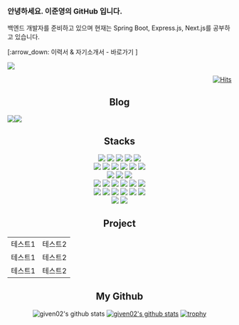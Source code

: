 
<h3>안녕하세요. 이준영의 GitHub 입니다.</h3>

<p>백엔드 개발자를 준비하고 있으며 현재는 Spring Boot, Express.js, Next.js를 공부하고 있습니다.</p>
<p>[:arrow_down: 이력서 & 자기소개서 - 바로가기 ]</p>
<a href="https://given02-univ.notion.site/a6a5f066bc6d478cb6f61092467d7823?pvs=4">
  <img src="https://img.shields.io/badge/notion-000000?style=for-the-badge&logo=notion&logoColor=white"/>
</a>  

<div align="right">

  [![Hits](https://hits.seeyoufarm.com/api/count/incr/badge.svg?url=https%3A%2F%2Fgithub.com%2Fgiven02&count_bg=%23232323&title_bg=%23555555&icon=&icon_color=%23E7E7E7&title=hits&edge_flat=false)](https://hits.seeyoufarm.com)  

</div>

<div align="center">

  ## Blog
  <div style="display:flex; flex-direction:row;">
    <a href="https://velog.io/@given02">
        <img src="https://img.shields.io/badge/Velog-20c997?style=for-the-badge&logo=Vimeo&logoColor=white"> 
    </a>
    <a href="https://given02.tistory.com/">
        <img src="https://img.shields.io/badge/Tistory-000000?style=for-the-badge&logo=Tistory&logoColor=white"> 
    </a>
  </div>
  
  ## Stacks
  <div>
    <div>
      <img src="https://img.shields.io/badge/Java-007396?style=for-the-badge&logo=OpenJDK&logoColor=white"/>
<!--       <img src="https://img.shields.io/badge/Python-3776AB?style=for-the-badge&logo=python&logoColor=white"> -->
      <img src="https://img.shields.io/badge/PHP-777BB4?style=for-the-badge&logo=php&logoColor=white"/>
      <img src="https://img.shields.io/badge/javascript-F7DF1E?style=for-the-badge&logo=javascript&logoColor=black">
      <img src="https://img.shields.io/badge/html5-E34F26?style=for-the-badge&logo=html5&logoColor=white">
      <img src="https://img.shields.io/badge/css3-1572B6?style=for-the-badge&logo=css3&logoColor=white">
    </div>
    <div>
      <img src="https://img.shields.io/badge/Spring-6DB33F?style=for-the-badge&logo=Spring&logoColor=white">
      <img src="https://img.shields.io/badge/Springboot-6DB33F?style=for-the-badge&logo=springboot&logoColor=white">
<!--       <img src="https://img.shields.io/badge/Flask-000000?style=for-the-badge&logo=flask&logoColor=white"> -->
      <img src="https://img.shields.io/badge/jQuery-0769AD?style=for-the-badge&logo=jquery&logoColor=white">
      <img src="https://img.shields.io/badge/React-61DAFB?style=for-the-badge&logo=react&logoColor=black">
      <img src="https://img.shields.io/badge/Node.js-339933?style=for-the-badge&logo=node.js&logoColor=white">
      <img src="https://img.shields.io/badge/Express-000000?style=for-the-badge&logo=express&logoColor=white">
<!--       <img src="https://img.shields.io/badge/Next.js-000000?style=for-the-badge&logo=next.js&logoColor=white"> -->
    </div>
    <div>
      <img src="https://img.shields.io/badge/mysql-4479A1?style=for-the-badge&logo=mysql&logoColor=white">
      <img src="https://img.shields.io/badge/mariaDB-003545?style=for-the-badge&logo=mariaDB&logoColor=white">
      <img src="https://img.shields.io/badge/mongoDB-47A248?style=for-the-badge&logo=MongoDB&logoColor=white">
<!--       <img src="https://img.shields.io/badge/Redis-DC382D?style=for-the-badge&logo=redis&logoColor=white"> -->
<!--       <img src="https://img.shields.io/badge/firebase-FFCA28?style=for-the-badge&logo=firebase&logoColor=white"> -->
    </div>
    <div>
      <img src="https://img.shields.io/badge/NGINX-009639?style=for-the-badge&logo=nginx&logoColor=white"/>
      <img src="https://img.shields.io/badge/PM2-2B037A?style=for-the-badge&logo=pm2&logoColor=white"/>
      <img src="https://img.shields.io/badge/jenkins-D24939?style=for-the-badge&logo=jenkins&logoColor=white"/>
      <img src="https://img.shields.io/badge/Docker-2496ED?style=for-the-badge&logo=Docker&logoColor=white"/>
      <img src="https://img.shields.io/badge/AMAZON EC2-FF9900?style=for-the-badge&logo=amazonec2&logoColor=white"/>
      <img src="https://img.shields.io/badge/AMAZON S3-569A31?style=for-the-badge&logo=amazons3&logoColor=white"/>
    </div>
    <div>
      <img src="https://img.shields.io/badge/git-F05032?style=for-the-badge&logo=git&logoColor=white">
      <img src="https://img.shields.io/badge/github-181717?style=for-the-badge&logo=github&logoColor=white">
      <img src="https://img.shields.io/badge/gitlab-FC6D26?style=for-the-badge&logo=gitlab&logoColor=white"/>
      <img src="https://img.shields.io/badge/swagger-85EA2D?style=for-the-badge&logo=swagger&logoColor=black"/>
      <img src="https://img.shields.io/badge/spring rest docs-6DB33F?style=for-the-badge&logo=spring&logoColor=white"/>
      <img src="https://img.shields.io/badge/postman-FF6C37?style=for-the-badge&logo=postman&logoColor=white"/>
    </div>
    <div>
      <img src="https://img.shields.io/badge/jira-0052CC?style=for-the-badge&logo=jira&logoColor=white"/>
      <img src="https://img.shields.io/badge/confluence-172B4D?style=for-the-badge&logo=confluence&logoColor=white"/>
    </div>
  </div>

  ## Project
  |||
  |------|---|
  |테스트1|테스트2|
  |테스트1|테스트2|
  |테스트1|테스트2|
  

  ## My Github
  ![given02's github stats](https://github-readme-stats.vercel.app/api?username=given02&show_icons=true&theme=transparent)
  [![given02's github stats](https://github-readme-stats.vercel.app/api/top-langs/?username=given02&show_icons=true&hide_border=true&title_color=004386&icon_color=004386&layout=compact&theme=transparent)](https://github.com/given02)
  [![trophy](https://github-profile-trophy.vercel.app/?username=given02&row=1&column=7)](https://github.com/ryo-ma/github-profile-trophy)
    
</div>

